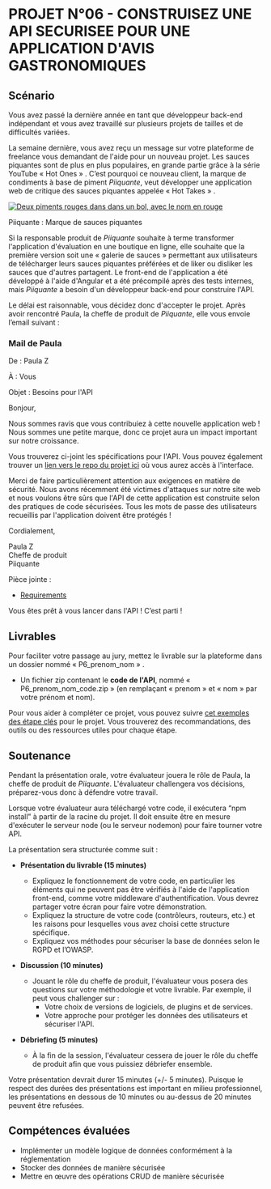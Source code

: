 # PROJET N°06 - CONSTRUISEZ UNE API SECURISEE POUR UNE APPLICATION D'AVIS GASTRONOMIQUES

## Scénario

Vous avez passé la dernière année en tant que développeur back-end indépendant et vous avez travaillé sur plusieurs projets de tailles et de difficultés variées.

La semaine dernière, vous avez reçu un message sur votre plateforme de freelance vous demandant de l'aide pour un nouveau projet. Les sauces piquantes sont de plus en plus populaires, en grande partie grâce à la série YouTube « Hot Ones » . C’est pourquoi ce nouveau client, la marque de condiments à base de piment _Piiquante_, veut développer une application web de critique des sauces piquantes appelée « Hot Takes » .

[![Deux piments rouges dans dans un bol, avec le nom en rouge ](https://user.oc-static.com/upload/2021/07/29/16275605596354_PiiquanteLogo.png)](https://user.oc-static.com/upload/2021/07/29/16275605596354_PiiquanteLogo.png)

Piiquante : Marque de sauces piquantes

Si la responsable produit de _Piiquante_ souhaite à terme transformer l'application d'évaluation en une boutique en ligne, elle souhaite que la première version soit une « galerie de sauces » permettant aux utilisateurs de télécharger leurs sauces piquantes préférées et de liker ou disliker les sauces que d'autres partagent. Le front-end de l'application a été développé à l'aide d'Angular et a été précompilé après des tests internes, mais _Piiquante_ a besoin d'un développeur back-end pour construire l'API.

Le délai est raisonnable, vous décidez donc d'accepter le projet. Après avoir rencontré Paula, la cheffe de produit de _Piiquante_, elle vous envoie l’email suivant :

### Mail de Paula

De : Paula Z

À : Vous

Objet : Besoins pour l'API

Bonjour,

Nous sommes ravis que vous contribuiez à cette nouvelle application web ! Nous sommes une petite marque, donc ce projet aura un impact important sur notre croissance.

Vous trouverez ci-joint les spécifications pour l'API. Vous pouvez également trouver un [lien vers le repo du projet ici](https://github.com/OpenClassrooms-Student-Center/Web-Developer-P6) où vous aurez accès à l'interface.

Merci de faire particulièrement attention aux exigences en matière de sécurité. Nous avons récemment été victimes d'attaques sur notre site web et nous voulons être sûrs que l'API de cette application est construite selon des pratiques de code sécurisées. Tous les mots de passe des utilisateurs recueillis par l'application doivent être protégés !

Cordialement,

Paula Z  
Cheffe de produit  
Piiquante

Pièce jointe :

- [Requirements](https://s3.eu-west-1.amazonaws.com/course.oc-static.com/projects/DWJ_FR_P6/Requirements_DW_P6.pdf)

Vous êtes prêt à vous lancer dans l'API ! C’est parti !

## Livrables

Pour faciliter votre passage au jury, mettez le livrable sur la plateforme dans un dossier nommé « P6_prenom_nom » .

- Un fichier zip contenant le **code de l'API**, nommé « P6_prenom_nom_code.zip » (en remplaçant « prenom » et « nom » par votre prénom et nom).

Pour vous aider à compléter ce projet, vous pouvez suivre [cet exemples des étape clés](https://s3.eu-west-1.amazonaws.com/course.oc-static.com/projects/DWJ_FR_P6/Guide+E%CC%81tapes+Cle%CC%81s_DW_P6.pdf) pour le projet. Vous trouverez des recommandations, des outils ou des ressources utiles pour chaque étape.

## Soutenance

Pendant la présentation orale, votre évaluateur jouera le rôle de Paula, la cheffe de produit de _Piiquante_. L'évaluateur challengera vos décisions, préparez-vous donc à défendre votre travail.

Lorsque votre évaluateur aura téléchargé votre code, il exécutera “npm install” à partir de la racine du projet. Il doit ensuite être en mesure d'exécuter le serveur node (ou le serveur nodemon) pour faire tourner votre API.

La présentation sera structurée comme suit :

- **Présentation du livrable (15 minutes)**

  - Expliquez le fonctionnement de votre code, en particulier les éléments qui ne peuvent pas être vérifiés à l'aide de l'application front-end, comme votre middleware d'authentification. Vous devrez partager votre écran pour faire votre démonstration.
  - Expliquez la structure de votre code (contrôleurs, routeurs, etc.) et les raisons pour lesquelles vous avez choisi cette structure spécifique.
  - Expliquez vos méthodes pour sécuriser la base de données selon le RGPD et l’OWASP.

- **Discussion (10 minutes)**

  - Jouant le rôle du cheffe de produit, l'évaluateur vous posera des questions sur votre méthodologie et votre livrable. Par exemple, il peut vous challenger sur :
    - Votre choix de versions de logiciels, de plugins et de services.
    - Votre approche pour protéger les données des utilisateurs et sécuriser l'API.

- **Débriefing (5 minutes)**

  - À la fin de la session, l'évaluateur cessera de jouer le rôle du cheffe de produit afin que vous puissiez débriefer ensemble.

Votre présentation devrait durer 15 minutes (+/- 5 minutes). Puisque le respect des durées des présentations est important en milieu professionnel, les présentations en dessous de 10 minutes ou au-dessus de 20 minutes peuvent être refusées.

## Compétences évaluées

- Implémenter un modèle logique de données conformément à la réglementation
- Stocker des données de manière sécurisée
- Mettre en œuvre des opérations CRUD de manière sécurisée
